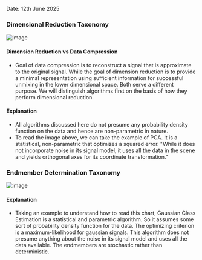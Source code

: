 Date: 12th June 2025

### Dimensional Reduction Taxonomy

![image](https://github.com/user-attachments/assets/2a6f46f7-7dcd-462c-9c53-c8d23ef6faa1)

#### Dimension Reduction vs Data Compression
- Goal of data compression is to reconstruct a signal that is approximate to the original signal. While the goal of dimension reduction is to provide a minimal representation using sufficient information for successful unmixing in the lower dimensional space. Both serve a different purpose. We will distinguish algorithms first on the basis of how they perform dimensional reduction.

#### Explanation
- All algorithms discussed here do not presume any probability density function on the data and hence are non-parametric in nature.
- To read the image above, we can take the example of PCA. It is a statistical, non-parametric that optimizes a squared error. "While it does not incorporate noise in its signal model, it uses all the data in the scene and yields orthogonal axes for its coordinate transformation."

### Endmember Determination Taxonomy

![image](https://github.com/user-attachments/assets/0db38b2a-0f94-4b4e-bfc8-c26997699bd1)

#### Explanation
- Taking an example to understand how to read this chart, Gaussian Class Estimation is a statistical and parametric algorithm. So it assumes some sort of probability density function for the data. The optimizing criterion is a maximum-likelihood for gaussian signals. This algorithm does not presume anything about the noise in its signal model and uses all the data available. The endmembers are stochastic rather than deterministic.
